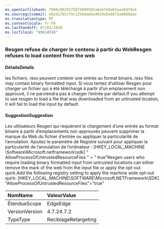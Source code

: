 ```yaml
---
ms.openlocfilehash: f980c8029375074889505a8eb7e8a65aaa8d74e4
ms.sourcegitcommit: e02d17b2cf9c1258dadda4810a5e6072a0089aee
ms.translationtype: MT
ms.contentlocale: fr-FR
ms.lasthandoff: 07/01/2020
ms.locfileid: "85614518"
---
```

### <a name="resgen-refuses-to-load-content-from-the-web"></a><span data-ttu-id="83800-101">Resgen refuse de charger le contenu à partir du Web</span><span class="sxs-lookup"><span data-stu-id="83800-101">Resgen refuses to load content from the web</span></span>

#### <a name="details"></a><span data-ttu-id="83800-102">Détails</span><span class="sxs-lookup"><span data-stu-id="83800-102">Details</span></span>

<span data-ttu-id="83800-103">les fichiers. resx peuvent contenir une entrée au format binaire.</span><span class="sxs-lookup"><span data-stu-id="83800-103">.resx files may contain binary formatted input.</span></span> <span data-ttu-id="83800-104">Si vous tentez d’utiliser Resgen pour charger un fichier qui a été téléchargé à partir d’un emplacement non approuvé, il ne parviendra pas à charger l’entrée par défaut.</span><span class="sxs-lookup"><span data-stu-id="83800-104">If you attempt to use resgen to load a file that was downloaded from an untrusted location, it will fail to load the input by default.</span></span>

#### <a name="suggestion"></a><span data-ttu-id="83800-105">Suggestion</span><span class="sxs-lookup"><span data-stu-id="83800-105">Suggestion</span></span>

<span data-ttu-id="83800-106">Les utilisateurs Resgen qui requièrent le chargement d’une entrée au format binaire à partir d’emplacements non approuvés peuvent supprimer la marque du Web du fichier d’entrée ou appliquer la particularité de l’annulation. Ajoutez le paramètre de Registre suivant pour appliquer la particularité de l’annulation de l’ordinateur : [HKEY_LOCAL_MACHINE \Software\Microsoft.netframework\sdk] &quot; AllowProcessOfUntrustedResourceFiles &quot; = &quot; true&quot;</span><span class="sxs-lookup"><span data-stu-id="83800-106">Resgen users who require loading binary formatted input from untrusted locations can either remove the mark of the web from the input file or apply the opt-out quirk.Add the following registry setting to apply the machine wide opt-out quirk: [HKEY_LOCAL_MACHINE\SOFTWARE\Microsoft.NETFramework\SDK] &quot;AllowProcessOfUntrustedResourceFiles&quot;=&quot;true&quot;</span></span>

| <span data-ttu-id="83800-107">Nom</span><span class="sxs-lookup"><span data-stu-id="83800-107">Name</span></span>    | <span data-ttu-id="83800-108">Valeur</span><span class="sxs-lookup"><span data-stu-id="83800-108">Value</span></span>       |
|:--------|:------------|
| <span data-ttu-id="83800-109">Étendue</span><span class="sxs-lookup"><span data-stu-id="83800-109">Scope</span></span>   | <span data-ttu-id="83800-110">Edge</span><span class="sxs-lookup"><span data-stu-id="83800-110">Edge</span></span>        |
| <span data-ttu-id="83800-111">Version</span><span class="sxs-lookup"><span data-stu-id="83800-111">Version</span></span> | <span data-ttu-id="83800-112">4.7.2</span><span class="sxs-lookup"><span data-stu-id="83800-112">4.7.2</span></span>       |
| <span data-ttu-id="83800-113">Type</span><span class="sxs-lookup"><span data-stu-id="83800-113">Type</span></span>    | <span data-ttu-id="83800-114">Reciblage</span><span class="sxs-lookup"><span data-stu-id="83800-114">Retargeting</span></span> |
